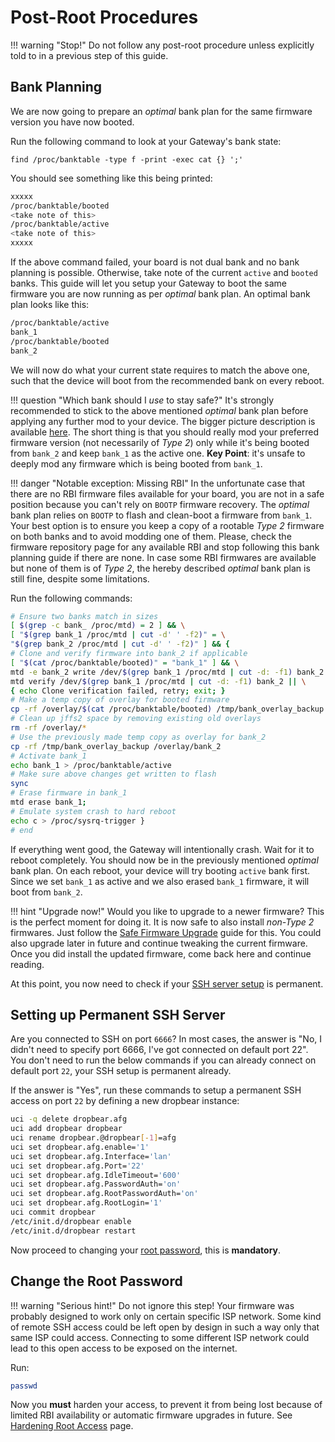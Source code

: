 # Post-Root Procedures

!!! warning "Stop!"
    Do not follow any post-root procedure unless explicitly told to in a previous step of this guide.

## Bank Planning

We are now going to prepare an *optimal* bank plan for the same firmware version you have now booted.

Run the following command to look at your Gateway's bank state:

```find /proc/banktable -type f -print -exec cat {} ';'```

You should see something like this being printed:

```bash
xxxxx
/proc/banktable/booted
<take note of this>
/proc/banktable/active
<take note of this>
xxxxx
```

If the above command failed, your board is not dual bank and no bank planning is possible. Otherwise, take note of the current `active` and `booted` banks.
This guide will let you setup your Gateway to boot the same firmware you are now running as per *optimal* bank plan. An optimal bank plan looks like this:

```bash
/proc/banktable/active
bank_1
/proc/banktable/booted
bank_2
```

We will now do what your current state requires to match the above one, such that the device will boot from the recommended bank on every reboot.

!!! question "Which bank should I _use_ to stay safe?"
    It's strongly recommended to stick to the above mentioned *optimal* bank plan before applying any further mod to your device. The bigger picture description is available [here](https://github.com/Ansuel/tch-nginx-gui/issues/514). The short thing is that you should really mod your preferred firmware version (not necessarily of *Type 2*) only while it's being booted from `bank_2` and keep `bank_1` as the active one.
    **Key Point**: it's unsafe to deeply mod any firmware which is being booted from `bank_1`.

!!! danger "Notable exception: Missing RBI"
    In the unfortunate case that there are no RBI firmware files available for your board, you are not in a safe position because you can't rely on `BOOTP` firmware recovery. The *optimal* bank plan relies on `BOOTP` to flash and clean-boot a firmware from `bank_1`. Your best option is to ensure you keep a copy of a rootable *Type 2* firmware on both banks and to avoid modding one of them. Please, check the firmware repository page for any available RBI and stop following this bank planning guide if there are none.
    In case some RBI firmwares are available but none of them is of *Type 2*, the hereby described *optimal* bank plan is still fine, despite some limitations.

Run the following commands:

```bash
# Ensure two banks match in sizes
[ $(grep -c bank_ /proc/mtd) = 2 ] && \
[ "$(grep bank_1 /proc/mtd | cut -d' ' -f2)" = \
"$(grep bank_2 /proc/mtd | cut -d' ' -f2)" ] && {
# Clone and verify firmware into bank_2 if applicable
[ "$(cat /proc/banktable/booted)" = "bank_1" ] && \
mtd -e bank_2 write /dev/$(grep bank_1 /proc/mtd | cut -d: -f1) bank_2 && \
mtd verify /dev/$(grep bank_1 /proc/mtd | cut -d: -f1) bank_2 || \
{ echo Clone verification failed, retry; exit; }
# Make a temp copy of overlay for booted firmware
cp -rf /overlay/$(cat /proc/banktable/booted) /tmp/bank_overlay_backup
# Clean up jffs2 space by removing existing old overlays
rm -rf /overlay/*
# Use the previously made temp copy as overlay for bank_2
cp -rf /tmp/bank_overlay_backup /overlay/bank_2
# Activate bank_1
echo bank_1 > /proc/banktable/active
# Make sure above changes get written to flash
sync
# Erase firmware in bank_1
mtd erase bank_1;
# Emulate system crash to hard reboot
echo c > /proc/sysrq-trigger }
# end
```

If everything went good, the Gateway will intentionally crash. Wait for it to reboot completely.
You should now be in the previously mentioned *optimal* bank plan. On each reboot, your device will try booting `active` bank first. Since we set `bank_1` as active and we also erased `bank_1` firmware, it will boot from `bank_2`.

!!! hint "Upgrade now!"
    Would you like to upgrade to a newer firmware? This is the perfect moment for doing it. It is now safe to also install *non-Type 2* firmwares. Just follow the [Safe Firmware Upgrade](../../Upgrade/) guide for this. You could also upgrade later in future and continue tweaking the current firmware. Once you did install the updated firmware, come back here and continue reading.

At this point, you now need to check if your [SSH server setup](#setting-up-permanent-ssh-server) is permanent.

## Setting up Permanent SSH Server

Are you connected to SSH on port `6666`? In most cases, the answer is "No, I didn't need to specify port 6666, I've got connected on default port 22". You don't need to run the below commands if you can already connect on default port `22`, your SSH setup is permanent already.

If the answer is "Yes", run these commands to setup a permanent SSH access on port `22` by defining a new dropbear instance:

```bash
uci -q delete dropbear.afg
uci add dropbear dropbear
uci rename dropbear.@dropbear[-1]=afg
uci set dropbear.afg.enable='1'
uci set dropbear.afg.Interface='lan'
uci set dropbear.afg.Port='22'
uci set dropbear.afg.IdleTimeout='600'
uci set dropbear.afg.PasswordAuth='on'
uci set dropbear.afg.RootPasswordAuth='on'
uci set dropbear.afg.RootLogin='1'
uci commit dropbear
/etc/init.d/dropbear enable
/etc/init.d/dropbear restart
```

Now proceed to changing your [root password](#change-the-root-password), this is **mandatory**.

## Change the Root Password

!!! warning "Serious hint!"
    Do not ignore this step! Your firmware was probably designed to work only on certain specific ISP network. Some kind of remote SSH access could be left open by design in such a way only that same ISP could access. Connecting to some different ISP network could lead to this open access to be exposed on the internet.

Run:

```bash
passwd
```

Now you **must** harden your access, to prevent it from being lost because of limited RBI availability or automatic firmware upgrades in future. See [Hardening Root Access](../../Hardening/) page.
